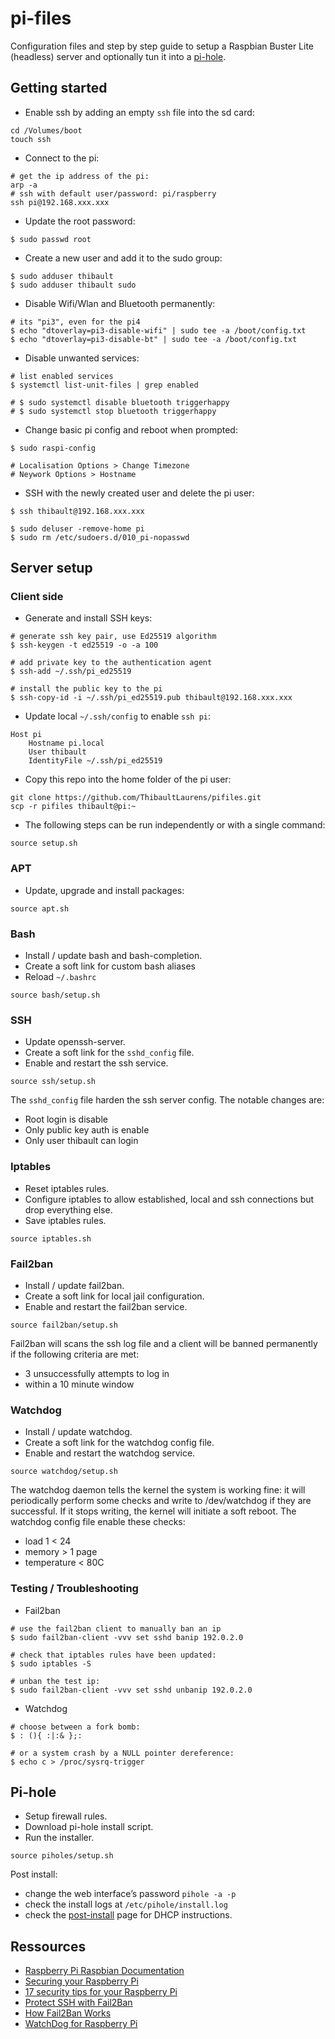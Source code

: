 # pi-files

Configuration files and step by step guide to setup a Raspbian Buster Lite (headless) server and optionally tun it into a [pi-hole](https://pi-hole.net/).

## Getting started

- Enable ssh by adding an empty `ssh` file into the sd card:
```
cd /Volumes/boot
touch ssh
```

- Connect to the pi:
```
# get the ip address of the pi:
arp -a
# ssh with default user/password: pi/raspberry
ssh pi@192.168.xxx.xxx
```

- Update the root password:
```
$ sudo passwd root
```

- Create a new user and add it to the sudo group:
```
$ sudo adduser thibault
$ sudo adduser thibault sudo
```

- Disable Wifi/Wlan and Bluetooth permanently:
```
# its "pi3", even for the pi4
$ echo "dtoverlay=pi3-disable-wifi" | sudo tee -a /boot/config.txt
$ echo "dtoverlay=pi3-disable-bt" | sudo tee -a /boot/config.txt
```

- Disable unwanted services:
```
# list enabled services
$ systemctl list-unit-files | grep enabled

# $ sudo systemctl disable bluetooth triggerhappy
# $ sudo systemctl stop bluetooth triggerhappy
```

- Change basic pi config and reboot when prompted:
```
$ sudo raspi-config

# Localisation Options > Change Timezone
# Neywork Options > Hostname
```

- SSH with the newly created user and delete the pi user:
```
$ ssh thibault@192.168.xxx.xxx

$ sudo deluser -remove-home pi
$ sudo rm /etc/sudoers.d/010_pi-nopasswd
```

## Server setup

### Client side

- Generate and install SSH keys:
```
# generate ssh key pair, use Ed25519 algorithm
$ ssh-keygen -t ed25519 -o -a 100

# add private key to the authentication agent
$ ssh-add ~/.ssh/pi_ed25519

# install the public key to the pi
$ ssh-copy-id -i ~/.ssh/pi_ed25519.pub thibault@192.168.xxx.xxx
```

- Update local `~/.ssh/config` to enable `ssh pi`:
```
Host pi
    Hostname pi.local
    User thibault
    IdentityFile ~/.ssh/pi_ed25519
```

- Copy this repo into the home folder of the pi user:
```
git clone https://github.com/ThibaultLaurens/pifiles.git
scp -r pifiles thibault@pi:~
```

- The following steps can be run independently or with a single command:
```
source setup.sh
```

### APT

- Update, upgrade and install packages:
```
source apt.sh
```

### Bash

- Install / update bash and bash-completion.
- Create a soft link for custom bash aliases
- Reload `~/.bashrc`
```
source bash/setup.sh
```

### SSH

- Update openssh-server.
- Create a soft link for the `sshd_config` file.
- Enable and restart the ssh service.
```
source ssh/setup.sh
```

The `sshd_config` file harden the ssh server config. The notable changes are:
- Root login is disable
- Only public key auth is enable
- Only user thibault can login

### Iptables

- Reset iptables rules.
- Configure iptables to allow established, local and ssh connections but drop everything else.
- Save iptables rules.
```
source iptables.sh
```

### Fail2ban

- Install / update fail2ban.
- Create a soft link for local jail configuration.
- Enable and restart the fail2ban service.
```
source fail2ban/setup.sh
```

Fail2ban will scans the ssh log file and a client will be banned permanently if the following criteria are met:
- 3 unsuccessfully attempts to log in
- within a 10 minute window

### Watchdog

- Install / update watchdog.
- Create a soft link for the watchdog config file.
- Enable and restart the watchdog service.
```
source watchdog/setup.sh
```

The watchdog daemon tells the kernel the system is working fine: it will periodically perform some checks and write to /dev/watchdog if they are successful. If it stops writing, the kernel will initiate a soft reboot.
The watchdog config file enable these checks:
- load 1 < 24
- memory > 1 page
- temperature < 80C

### Testing / Troubleshooting

- Fail2ban
```
# use the fail2ban client to manually ban an ip
$ sudo fail2ban-client -vvv set sshd banip 192.0.2.0

# check that iptables rules have been updated:
$ sudo iptables -S

# unban the test ip:
$ sudo fail2ban-client -vvv set sshd unbanip 192.0.2.0
```

- Watchdog
```
# choose between a fork bomb:
$ : (){ :|:& };:

# or a system crash by a NULL pointer dereference:
$ echo c > /proc/sysrq-trigger
```

## Pi-hole

- Setup firewall rules.
- Download pi-hole install script.
- Run the installer.
```
source piholes/setup.sh
```

Post install:
- change the web interface’s password `pihole -a -p`
- check the install logs at `/etc/pihole/install.log`
- check the [post-install](https://docs.pi-hole.net/main/post-install/) page for DHCP instructions.

## Ressources

- [Raspberry Pi Raspbian Documentation](https://www.raspberrypi.org/documentation/raspbian/)
- [Securing your Raspberry Pi](https://www.raspberrypi.org/documentation/configuration/security.md)
- [17 security tips for your Raspberry Pi](https://raspberrytips.com/security-tips-raspberry-pi)
- [Protect SSH with Fail2Ban](https://www.digitalocean.com/community/tutorials/how-to-protect-ssh-with-fail2ban-on-ubuntu-14-04#conclusion)
- [How Fail2Ban Works](https://www.digitalocean.com/community/tutorials/how-fail2ban-works-to-protect-services-on-a-linux-server)
- [WatchDog for Raspberry Pi](https://blog.kmp.or.at/watchdog-for-raspberry-pi/)
